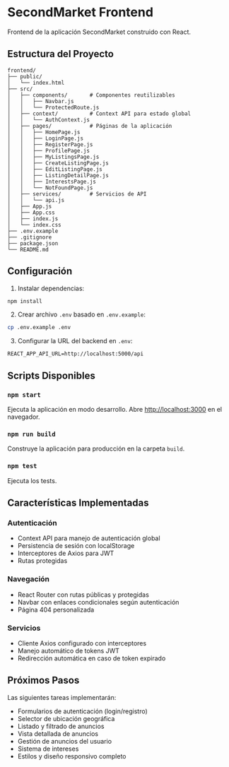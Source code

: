 # SecondMarket Frontend

Frontend de la aplicación SecondMarket construido con React.

## Estructura del Proyecto

```
frontend/
├── public/
│   └── index.html
├── src/
│   ├── components/       # Componentes reutilizables
│   │   ├── Navbar.js
│   │   └── ProtectedRoute.js
│   ├── context/          # Context API para estado global
│   │   └── AuthContext.js
│   ├── pages/            # Páginas de la aplicación
│   │   ├── HomePage.js
│   │   ├── LoginPage.js
│   │   ├── RegisterPage.js
│   │   ├── ProfilePage.js
│   │   ├── MyListingsPage.js
│   │   ├── CreateListingPage.js
│   │   ├── EditListingPage.js
│   │   ├── ListingDetailPage.js
│   │   ├── InterestsPage.js
│   │   └── NotFoundPage.js
│   ├── services/         # Servicios de API
│   │   └── api.js
│   ├── App.js
│   ├── App.css
│   ├── index.js
│   └── index.css
├── .env.example
├── .gitignore
├── package.json
└── README.md
```

## Configuración

1. Instalar dependencias:
```bash
npm install
```

2. Crear archivo `.env` basado en `.env.example`:
```bash
cp .env.example .env
```

3. Configurar la URL del backend en `.env`:
```
REACT_APP_API_URL=http://localhost:5000/api
```

## Scripts Disponibles

### `npm start`
Ejecuta la aplicación en modo desarrollo.
Abre [http://localhost:3000](http://localhost:3000) en el navegador.

### `npm run build`
Construye la aplicación para producción en la carpeta `build`.

### `npm test`
Ejecuta los tests.

## Características Implementadas

### Autenticación
- Context API para manejo de autenticación global
- Persistencia de sesión con localStorage
- Interceptores de Axios para JWT
- Rutas protegidas

### Navegación
- React Router con rutas públicas y protegidas
- Navbar con enlaces condicionales según autenticación
- Página 404 personalizada

### Servicios
- Cliente Axios configurado con interceptores
- Manejo automático de tokens JWT
- Redirección automática en caso de token expirado

## Próximos Pasos

Las siguientes tareas implementarán:
- Formularios de autenticación (login/registro)
- Selector de ubicación geográfica
- Listado y filtrado de anuncios
- Vista detallada de anuncios
- Gestión de anuncios del usuario
- Sistema de intereses
- Estilos y diseño responsivo completo

